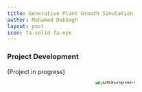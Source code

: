 ```yaml
---
title: Generative Plant Growth Simulation
author: Mohamed Debbagh
layout: post
icon: fa-solid fa-eye
---
```


### Project Development
(Project in progress)


<style>.embed-container { position: relative; padding-bottom: 56.25%; height: 0; overflow: hidden; max-width: 100%; display: flex; justify-content: center; align-items: center; } .embed-container iframe, .embed-container object, .embed-container embed { position: absolute; top: 0; left: 0; width: 100%; height: 100%; }</style><div class='embed-container'><img src='https://i.imgur.com/wXPghgg.gif' style='max-width: 50%; height: auto;' alt='Description'></div>
<!-- 
<style>.embed-container { position: relative; padding-bottom: 56.25%; height: 0; overflow: hidden; max-width: 100%; display: flex; justify-content: center; align-items: center; } .embed-container img { position: absolute; max-width: 50%; height: auto; }</style><div class='embed-container'><img src='https://i.imgur.com/wXPghgg.gif' alt='Description'></div> -->



<!-- ![Description](https://www.dropbox.com/scl/fi/zgetdvfy13u6wvfenu3ar/result.gif?rlkey=0d00im0i0phn4e30pwi6oqpjn&raw=1)

![Description](https://i.imgur.com/wXPghgg.gif) -->


<!-- <img src="https://i.imgur.com/wXPghgg.gif" style="max-width: 100%; height: auto;" alt="Description"> -->



<!-- ### Application *(Accepted)*
<style>.embed-container { position: relative; padding-bottom: 56.25%; height: 0; overflow: hidden; max-width: 100%; } .embed-container iframe, .embed-container object, .embed-container embed { position: absolute; top: 0; left: 0; width: 100%; height: 100%; }</style><div class='embed-container'><iframe width='560' height='315' src='https://www.youtube.com/embed/MhOiMcxi3Y4?si=dJy6O3CUZoRHv3d2' title='YouTube video player' frameborder='0' allow='accelerometer; autoplay; clipboard-write; encrypted-media; gyroscope; picture-in-picture; web-share' allowfullscreen></iframe></div>

<style>.embed-container { position: relative; padding-bottom: 56.25%; height: 0; overflow: hidden; max-width: 100%; } .embed-container iframe, .embed-container object, .embed-container embed { position: absolute; top: 0; left: 0; width: 100%; height: 100%; }</style><div class='embed-container'><iframe src='https://docs.google.com/presentation/d/e/2PACX-1vSnriagcve-lswZG1SlU4HImHon4rlKmkdOFTLqr8h3ZzBfUnhPzdi1nKpbv8tDWr1ZJlSdmNdeDaR9/embed?start=true&loop=true&delayms=10000' frameborder='0' width='1440' height='839' allowfullscreen='true' mozallowfullscreen='true' webkitallowfullscreen='true'></iframe></div> -->

